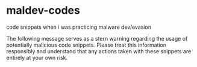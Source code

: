 # maldev-codes
code snippets when i was practicing malware dev/evasion

The following message serves as a stern warning regarding the usage of potentially malicious code snippets. Please treat this information responsibly and understand that any actions taken with these snippets are entirely at your own risk.
